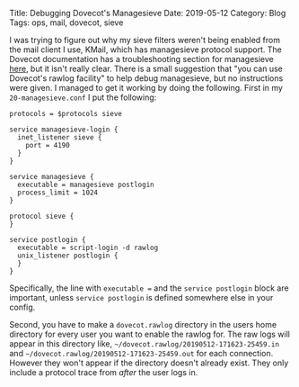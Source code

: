 Title: Debugging Dovecot's Managesieve
Date: 2019-05-12
Category: Blog
Tags: ops, mail, dovecot, sieve

I was trying to figure out why my sieve filters weren't being enabled from
the mail client I use, KMail, which has managesieve protocol support. The 
Dovecot documentation has a troubleshooting section for managesieve
[here](https://wiki2.dovecot.org/Pigeonhole/ManageSieve/Troubleshooting), 
but it isn't really clear. There is a small suggestion that
"you can use Dovecot's rawlog facility" to help debug managesieve, but
no instructions were given. I managed to get it working by doing the
following. First in my `20-managesieve.conf` I put the following:

```text
protocols = $protocols sieve

service managesieve-login {
  inet_listener sieve {
    port = 4190
  }
}

service managesieve {
  executable = managesieve postlogin
  process_limit = 1024
}

protocol sieve {
}

service postlogin {
  executable = script-login -d rawlog
  unix_listener postlogin {
  }
}
```

Specifically, the line with `executable =` and the `service postlogin`
block are important, unless `service postlogin` is defined somewhere else
in your config.

Second, you have to make a `dovecot.rawlog` directory in the users home
directory for every user you want to enable the rawlog for. The raw logs
will appear in this directory like,
`~/dovecot.rawlog/20190512-171623-25459.in`
and
`~/dovecot.rawlog/20190512-171623-25459.out`
for each connection. However they won't appear if the directory doesn't
already exist. They only include a protocol trace from *after* the user
logs in.
